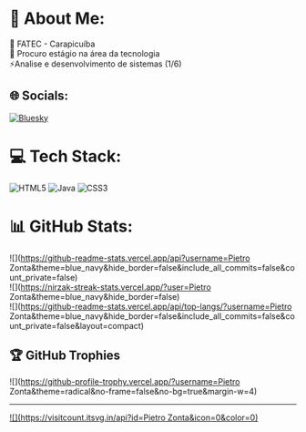 # 💫 About Me:
🔭 FATEC - Carapicuíba<br>🤝 Procuro estágio na área da tecnologia <br>⚡Analise e desenvolvimento de sistemas (1/6)


## 🌐 Socials:
[![Bluesky](https://img.shields.io/badge/bluesky-0285FF?style=for-the-badge&logo=bluesky&logoColor=%23FFFFFF)](https://bsky.app/profile/pietrozontav@gmail.com) 

# 💻 Tech Stack:
![HTML5](https://img.shields.io/badge/html5-%23E34F26.svg?style=for-the-badge&logo=html5&logoColor=white) ![Java](https://img.shields.io/badge/java-%23ED8B00.svg?style=for-the-badge&logo=openjdk&logoColor=white) ![CSS3](https://img.shields.io/badge/css3-%231572B6.svg?style=for-the-badge&logo=css3&logoColor=white)
# 📊 GitHub Stats:
![](https://github-readme-stats.vercel.app/api?username=Pietro Zonta&theme=blue_navy&hide_border=false&include_all_commits=false&count_private=false)<br/>
![](https://nirzak-streak-stats.vercel.app/?user=Pietro Zonta&theme=blue_navy&hide_border=false)<br/>
![](https://github-readme-stats.vercel.app/api/top-langs/?username=Pietro Zonta&theme=blue_navy&hide_border=false&include_all_commits=false&count_private=false&layout=compact)

## 🏆 GitHub Trophies
![](https://github-profile-trophy.vercel.app/?username=Pietro Zonta&theme=radical&no-frame=false&no-bg=true&margin-w=4)

---
[![](https://visitcount.itsvg.in/api?id=Pietro Zonta&icon=0&color=0)](https://visitcount.itsvg.in)

<!-- Proudly created with GPRM ( https://gprm.itsvg.in ) -->